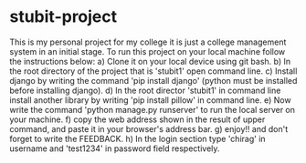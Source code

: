 # stubit-project
This is my personal project for my college it is just a college management system in an initial stage.
To run this project on your local machine follow the instructions below:
a) Clone it on your local device using git bash.
b) In the root directory of the project that is 'stubit1' open command line.
c) Install django by writing the command 'pip install django' (python must be installed before installing django).
d) In the root director 'stubit1' in command line install another library by writing 'pip install pillow' in command line.
e) Now write the command 'python manage.py runserver' to run the local server on your machine.
f) copy the web address shown in the result of upper command, and paste it in your browser's address bar.
g) enjoy!! and don't forget to write the FEEDBACK.
h) In the login section type 'chirag' in username and 'test1234' in password field respectively.
